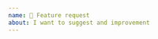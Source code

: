 ```yaml
---
name: 🚀 Feature request
about: I want to suggest and improvement
---
```


<!-- To suggest new features go to https://community.frontity.org/c/feature-discussions/33. Note that feature requests opened at Github might result in your issue being closed without further notice-->
